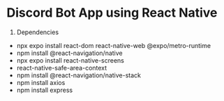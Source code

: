 # Discord Bot App using React Native

1. Dependencies

- npx expo install react-dom react-native-web @expo/metro-runtime
- npm install @react-navigation/native
- npx expo install react-native-screens
- react-native-safe-area-context
- npm install @react-navigation/native-stack
- npm install axios
- npm install express
